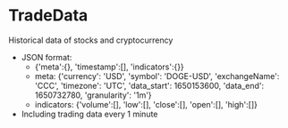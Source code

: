 # TradeData
Historical data of stocks and cryptocurrency
- JSON format:
  - {'meta':{}, 'timestamp':[], 'indicators':{}}
  - meta: {'currency': 'USD', 'symbol': 'DOGE-USD', 'exchangeName': 'CCC', 'timezone': 'UTC', 'data_start': 1650153600, 'data_end': 1650732780, 'granularity': '1m'}
  - indicators: {'volume':[], 'low':[], 'close':[], 'open':[], 'high':[]}
- Including trading data every 1 minute
